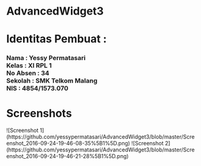 # AdvancedWidget3
<h1>Identitas Pembuat : </h1>
<h3>Nama      : Yessy Permatasari
<br>Kelas     : XI RPL 1
<br>No Absen  : 34
<br>Sekolah   : SMK Telkom Malang
<br>NIS       : 4854/1573.070 </h3>
<h1>Screenshots</h1>
![Screenshot 1](https://github.com/yessypermatasari/AdvancedWidget3/blob/master/Screenshot_2016-09-24-19-46-08-35%5B1%5D.png)
![Screenshot 2](https://github.com/yessypermatasari/AdvancedWidget3/blob/master/Screenshot_2016-09-24-19-46-21-28%5B1%5D.png)
